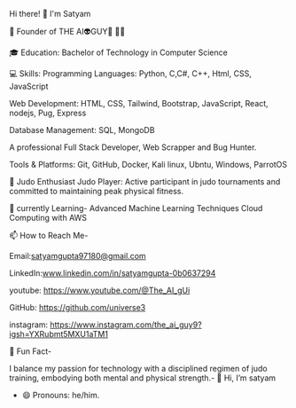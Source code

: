 Hi there! 👋 I'm Satyam

🚀 Founder of THE AI👽GUY🤖 🧠💡

🎓 Education:
Bachelor of Technology in Computer Science

💻 Skills: 
Programming Languages: Python, C,C#, C++, Html, CSS, JavaScript 

Web Development: HTML, CSS, Tailwind, Bootstrap, JavaScript, React, nodejs, Pug, Express

Database Management: SQL, MongoDB

A professional Full Stack Developer, Web Scrapper and Bug Hunter.

Tools & Platforms: Git, GitHub, Docker, Kali linux, Ubntu, Windows, ParrotOS

🥋 Judo Enthusiast
Judo Player: Active participant in judo tournaments and committed to maintaining peak physical fitness.

🌱 currently Learning-
Advanced Machine Learning Techniques
Cloud Computing with AWS

📫 How to Reach Me-

Email:satyamgupta97180@gmail.com 

LinkedIn:www.linkedin.com/in/satyamgupta-0b0637294

youtube: https://www.youtube.com/@The_AI_gUi

GitHub: https://github.com/universe3

instagram: https://www.instagram.com/the_ai_guy9?igsh=YXRubmt5MXU1aTM1

🚀 Fun Fact-

I balance my passion for technology with a disciplined regimen of judo training, embodying both mental and physical strength.- 👋 Hi, I’m satyam 

- 😄 Pronouns: he/him.
